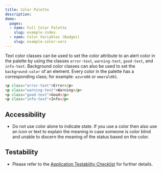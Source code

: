 ```yaml
---
title: Color Palette
description:
demo:
  pages:
  - name: Full Color Palette
    slug: example-index
  - name: Color Variables (Badges)
    slug: example-color-vars
---
```


Text color classes can be used to set the color attribute to an alert color in the palette by using the classes `error-text`, `warning-text`, `good-text`, and `info-text`. Background color classes can also be used to set the `background-color` of an element. Every color in the palette has a corresponding class; for example: `azure06` or `emerald01`.

```html
<p class="error-text">Error</p>
<p class="warning-text">Warning</p>
<p class="good-text">Good</p>
<p class="info-text">Info</p>
```

## Accessibility

- Do not use color alone to indicate state. If you use a color then also use an icon or text to explain the meaning in case someone is color blind and unable to discern the meaning of the status based on the color.

## Testability

- Please refer to the [Application Testability Checklist](https://design.infor.com/resources/application-testability-checklist) for further details.
